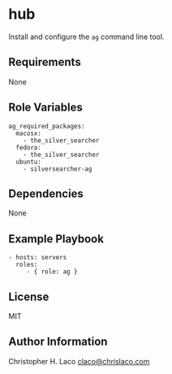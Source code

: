 hub
===

Install and configure the `ag` command line tool.

Requirements
------------

None

Role Variables
--------------

    ag_required_packages:
      macosx:
        - the_silver_searcher
      fedora:
        - the_silver_searcher
      ubuntu:
        - silversearcher-ag

Dependencies
------------

None

Example Playbook
----------------

    - hosts: servers
      roles:
         - { role: ag }

License
-------

MIT

Author Information
------------------

Christopher H. Laco <claco@chrislaco.com>
